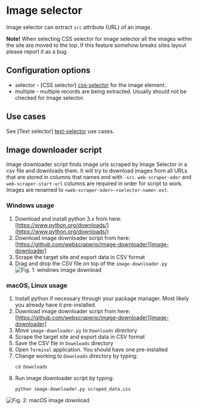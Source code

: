 # Image selector
Image selector can extract `src` attribute (URL) of an image. 

**Note!** When selecting CSS selector for image selector all the images within the
site are moved to the top. If this feature somehow breaks sites layout please
report it as a bug.

## Configuration options
 * selector - [CSS selector] [css-selector] for the image element.
 * multiple - multiple records are being extracted. Usually should not be
 checked for Image selector.

## Use cases
See [Text selector] [text-selector] use cases.

## Image downloader script

Image downloader script finds image urls scraped by Image Selector in a csv file and downloads them. 
It will try to download images from all URLs that are stored in columns that 
names end with `-src`. `web-scraper-oder` and `web-scraper-start-url` columns are 
required in order for script to work. Images are renamed to 
`<web-scraper-oder>-<selector-name>.ext`. 

### Windows usage

1. Download and install python 3.x from here:
[https://www.python.org/downloads/](https://www.python.org/downloads/)
2. Download image downloader script from here:
[https://github.com/webscraperio/image-downloader][image-downloader]
3. Scrape the target site and export data in CSV format
4. Drag and drop the CSV file on top of the `image-downloader.py`
![Fig. 1: windows image download][windows-image-download-script]

### macOS, Linux usage

1. Install python if necessary through your package manager. Most likely you already have it pre-installed.
2. Download image downloader script from here:
[https://github.com/webscraperio/image-downloader][image-downloader]
3. Move `image-downloader.py` to `Downloads` directory
4. Scrape the target site and export data in CSV format
5. Save the CSV file in `Downloads` directory
6. Open `Terminal` application. You should have one pre-installed
7. Change working to `Downloads` directory by typing:
    ```
    cd Downloads
    ```
8. Run image downloader script by typing:
    ```
    python image-downloader.py scraped_data.csv
    ```
    
![Fig. 2: macOS image download][osx-image-download-script]

 [text-selector]: Text%20selector.md
 [css-selector]: ../CSS%20selector.md
 [windows-image-download-script]: ../images/selectors/image/win-image-downloader.gif?raw=true
 [osx-image-download-script]: ../images/selectors/image/osx-image-downloader.gif?raw=true
 [image-downloader]: https://github.com/webscraperio/image-downloader/releases
